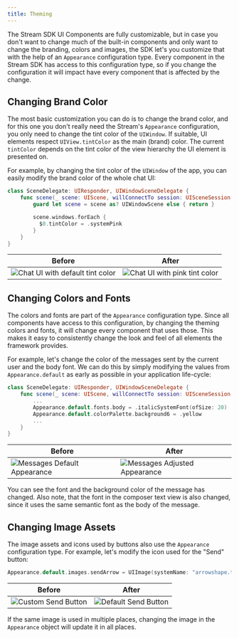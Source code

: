 ```yaml
---
title: Theming
---
```


The Stream SDK UI Components are fully customizable, but in case you don't want to change much of the built-in components and only want to change the branding, colors and images, the SDK let's you customize that with the help of an `Appearance` configuration type. Every component in the Stream SDK has access to this configuration type, so if you change the configuration it will impact have every component that is affected by the change.

## Changing Brand Color

The most basic customization you can do is to change the brand color, and for this one you don't really need the Stream's `Appearance` configuration, you only need to change the tint color of the `UIWindow`. If suitable, UI elements respect `UIView.tintColor` as the main (brand) color. The current `tintColor` depends on the tint color of the view hierarchy the UI element is presented on.

For example, by changing the tint color of the `UIWindow` of the app, you can easily modify the brand color of the whole chat UI:

```swift
class SceneDelegate: UIResponder, UIWindowSceneDelegate {
    func scene(_ scene: UIScene, willConnectTo session: UISceneSession, options connectionOptions: UIScene.ConnectionOptions) {
        guard let scene = scene as? UIWindowScene else { return }

        scene.windows.forEach {
          $0.tintColor = .systemPink 
        }
    }
}
```

| Before  | After |
| ------------- | ------------- |
| ![Chat UI with default tint color](https://github.com/GetStream/stream-chat-swift/wiki/blue-tint.png)  | ![Chat UI with pink tint color](https://github.com/GetStream/stream-chat-swift/wiki/pink-tint.png)  |

## Changing Colors and Fonts

The colors and fonts are part of the `Appearance` configuration type. Since all components have access to this configuration, by changing the theming colors and fonts, it will change every component that uses those. This makes it easy to consistently change the look and feel of all elements the framework provides.

For example, let's change the color of the messages sent by the current user and the body font. We can do this by simply modifying the values from `Appearance.default` as early as possible in your application life-cycle:
```swift
class SceneDelegate: UIResponder, UIWindowSceneDelegate {
    func scene(_ scene: UIScene, willConnectTo session: UISceneSession, options connectionOptions: UIScene.ConnectionOptions) {
        ...
        Appearance.default.fonts.body = .italicSystemFont(ofSize: 20)
        Appearance.default.colorPalette.background6 = .yellow
        ...
    }
}
```

| Before  | After |
| ------------- | ------------- |
| ![Messages Default Appearance](https://github.com/GetStream/stream-chat-swift/wiki/default-appearance.png)  | ![Messages Adjusted Appearance](https://github.com/GetStream/stream-chat-swift/wiki/adjusted-appearance.png)  |

You can see the font and the background color of the message has changed. Also note, that the font in the composer text view is also changed, since it uses the same semantic font as the body of the message.

## Changing Image Assets

The image assets and icons used by buttons also use the `Appearance` configuration type. For example, let's modify the icon used for the "Send" button:

```swift
Appearance.default.images.sendArrow = UIImage(systemName: "arrowshape.turn.up.right")!
```

| Before  | After |
| ------------- | ------------- |
| ![Custom Send Button](https://github.com/GetStream/stream-chat-swift/wiki/default-send-button.png)  | ![Default Send Button](https://github.com/GetStream/stream-chat-swift/wiki/custom-send-button.png)  |

If the same image is used in multiple places, changing the image in the `Appearance` object will update it in all places.